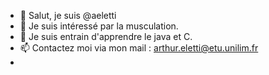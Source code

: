 - 👋 Salut, je suis @aeletti
- 👀 Je suis intéressé par la musculation.
- 🌱 Je suis entrain d'apprendre le java et C.
- 📫 Contactez moi via mon mail : arthur.eletti@etu.unilim.fr
- 
<!---
aeletti/aeletti is a ✨ special ✨ repository because its `README.md` (this file) appears on your GitHub profile.
You can click the Preview link to take a look at your changes.
--->
